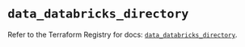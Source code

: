 # `data_databricks_directory`

Refer to the Terraform Registry for docs: [`data_databricks_directory`](https://registry.terraform.io/providers/databricks/databricks/1.48.1/docs/data-sources/directory).
